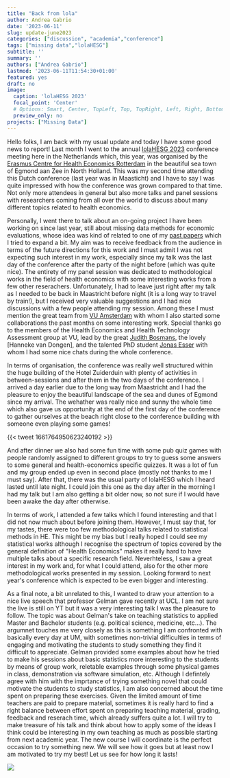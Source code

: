 ```yaml
---
title: "Back from lola"
author: Andrea Gabrio
date: '2023-06-11'
slug: update-june2023
categories: ["discussion", "academia","conference"]
tags: ["missing data","lolaHESG"]
subtitle: ''
summary: ''
authors: ["Andrea Gabrio"]
lastmod: '2023-06-11T11:54:30+01:00'
featured: yes
draft: no
image:
  caption: 'lolaHESG 2023'
  focal_point: 'Center'
  # Options: Smart, Center, TopLeft, Top, TopRight, Left, Right, BottomLeft, Bottom, BottomRight
  preview_only: no
projects: ["Missing Data"]
---
```


Hello folks, I am back with my usual update and today I have some good news to report! Last month I went to the annual [lolaHESG 2023](https://www.eur.nl/en/events/lolahesg-2023-05-25) conference meeting here in the Netherlands which, this year, was organised by the [Erasmus Centre for Health Economics Rotterdam](https://www.eur.nl/en/research/research-initiatives/escher/research#:~:text=The%20Erasmus%20Centre%20for%20Health,performance%20of%20health%20care%20systems.) in the beautiful sea town of Egmond aan Zee in North Holland. This was my second time attending this Dutch conference (last year was in Maasticht) and I have to say I was quite impressed with how the conference was grown compared to that time. Not only more attendees in general but also more talks and panel sessions with researchers coming from all over the world to discuss about many different topics related to health economics. 

Personally, I went there to talk about an on-going project I have been working on since last year, still about missing data methods for economic evaluations, whose idea was kind of related to one of my [past papers](https://onlinelibrary.wiley.com/doi/full/10.1002/hec.4510) which I tried to expand a bit. My aim was to receive feedback from the audience in terms of the future directions for this work and I must admit I was not expecting such interest in my work, especially since my talk was the last day of the conference after the party of the night before (which was quite nice). The entirety of my panel session was dedicated to methodological works in the field of health economics with some interesting works from a few other reserachers. Unfortunately, I had to leave just right after my talk as I needed to be back in Maastricht before night (it is a long way to travel by train!), but I received very valuable suggestions and I had nice discussions with a few people attending my session. Among these I must mention the great team from [VU Amsterdam](https://vu.nl/nl) with whom I also started some collaborations the past months on some interesting work. Special thanks go to the members of the Health Economics and Health Technology Assessment group at VU, lead by the great [Judith Bosmans](https://research.vu.nl/en/persons/judith-e-bosmans), the lovely [Hanneke van Dongen], and the talented PhD student [Jonas Esser](https://research.vu.nl/en/persons/jonas-esser) with whom I had some nice chats during the whole conference.

In terms of organisation, the conference was really well structured within the huge building of the Hotel Zuiderduin with plenty of activities in between-sessions and after them in the two days of the conference. I arrived a day earlier due to the long way from Maastricht and I had the pleasure to enjoy the beautiful landscape of the sea and dunes of Egmond since my arrival. The wehather was really nice and sunny the whole time which also gave us opportunity at the end of the first day of the conference to gather ourselves at the beach right close to the conference building with someone even playing some games!   

{{< tweet 1661764950623240192 >}}

And after dinner we also had some fun time with some pub quiz games with people randomly assigned to different groups to try to guess some answers to some general and health-economics specific quizzes. It was a lot of fun and my group ended up even in second place (mostly not thanks to me I must say). After that, there was the usual party of lolaHESG which I heard lasted until late night. I could join this one as the day after in the morning I had my talk but I am also getting a bit older now, so not sure if I would have been awake the day after otherwise.

In terms of work, I attended a few talks which I found interesting and that I did not now much about before joining them. However, I must say that, for my tastes, there were too few methodological talks related to statistical methods in HE. This might be my bias but I really hoped I could see my statistical works although I recognise the spectrum of topics covered by the general definition of "Health Economics" makes it really hard to have multiple talks about a specific research field. Neverhteless, I saw a great interest in my work and, for what I could attend, also for the other more methodological works presented in my session. Looking forward to next year's conference which is expected to  be even bigger and interesting. 

As a final note, a bit unrelated to this, I wanted to draw your attention to a nice live speech that professor Gelman gave recently at UCL. I am not sure the live is still on YT but it was a very interesting talk I was the pleasure to follow. The topic was about Gelman's take on teaching statistics to applied Master and Bachelor students (e.g. political science, medicine, etc...). The argumnet touches me very closely as this is something I am confronted with basically every day at UM, with sometimes non-trivial difficulties in terms of engaging and motivating the students to study something they find it difficult to appreciate. Gelman provided some examples about how he tried to make his sessions about basic statistics more interesting to the students by means of group work, reletable examples through some physical games in class, demonstration via software simulation, etc. Although I defintely agree with him with the imprtance of trying something novel that could motivate the students to study statistics, I am also concerned about the time spent on preparing these exercises. Given the limited amount of time teachers are paid to prepare material, sometimes it is really hard to find a right balance between effort spent on preparing teaching material, grading, feedback and reserach time, which already suffers quite a lot. I will try to make treasure of his talk and think about how to apply some of the ideas I think could be interesting in my own teaching as much as possible starting from next academic year. The new course I will coordinate is the perfect occasion to try something new. We will see how it goes but at least now I am motivated to try my best! Let us see for how long it lasts!    


![](https://i.gifer.com/CA6S.gif)
